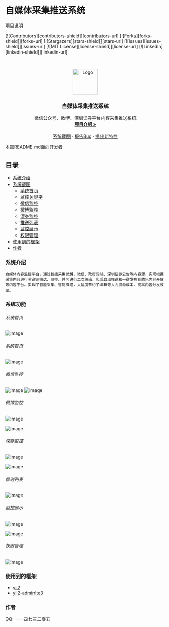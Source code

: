 
# 自媒体采集推送系统

项目说明

<!-- PROJECT SHIELDS -->

[![Contributors][contributors-shield]][contributors-url]
[![Forks][forks-shield]][forks-url]
[![Stargazers][stars-shield]][stars-url]
[![Issues][issues-shield]][issues-url]
[![MIT License][license-shield]][license-url]
[![LinkedIn][linkedin-shield]][linkedin-url]

<!-- PROJECT LOGO -->
<br />

<p align="center">
  <a href="https://github.com/fuchuangxin/media">
    <img src="images/logo.png" alt="Logo" width="80" height="80">
  </a>

  <h3 align="center">自媒体采集推送系统</h3>
  <p align="center">
     微信公众号、微博、深圳证券平台内容采集推送系统
    <br />
    <a href="https://github.com/fuchuangxin/media"><strong>项目介绍 »</strong></a>
    <br />
    <br />
    <a href="https://github.com/fuchuangxin/media">系统截图</a>
    ·
    <a href="https://github.com/fuchuangxin/mediae/issues">报告Bug</a>
    ·
    <a href="https://github.com/fuchuangxin/media/issues">提出新特性</a>
  </p>

</p>


 本篇README.md面向开发者
 
## 目录
- [系统介绍](#系统介绍)
- [系统截图](#系统截图)
  - [系统首页](#系统首页)
  - [监控关键字](#监控关键字)
  - [微信监控](#微信监控)
  - [微博监控](#微博监控)
  - [深券监控](#深券监控)
  - [推送列表](#推送列表)
  - [监控展示](#监控展示)  
  - [权限管理](#权限管理)
- [使用到的框架](#使用到的框架)
- [作者](#作者)


### 系统介绍
    自媒体内容监控平台，通过智能采集微博、微信、政府网站、深圳证券公告等内容源，实现根据采集内容进行关键词筛选、监控、并可进行二次编辑，实现自动推送和一键发布到腾讯内容开放等内容平台。实现了智能采集、智能推送，大幅度节约了编辑等人力资源成本，提高内容分发效率。 

### 系统功能

###### 系统首页
![image](https://github.com/fuchuangxin/media/blob/main/images/index.png)

###### 系统首页
![image](https://github.com/fuchuangxin/media/blob/main/images/keywords.png)

###### 微信监控
![image](https://github.com/fuchuangxin/media/blob/main/images/wechat.png)
![image](https://github.com/fuchuangxin/media/blob/main/images/parse.png)

###### 微博监控
![image](https://github.com/fuchuangxin/media/blob/main/images/weibo.png)

![image](https://github.com/fuchuangxin/media/blob/main/images/weibo_list.png)

###### 深券监控
![image](https://github.com/fuchuangxin/media/blob/main/images/szse.png)

![image](https://github.com/fuchuangxin/media/blob/main/images/szse_list.png)

###### 推送列表
![image](https://github.com/fuchuangxin/media/blob/main/images/push_list.png)

###### 监控展示
![image](https://github.com/fuchuangxin/media/blob/main/images/mobile_list.jpg)


![image](https://github.com/fuchuangxin/media/blob/main/images/mobile_detail.jpg)


###### 权限管理
![image](https://github.com/fuchuangxin/media/blob/main/images/privileges.png)



### 使用到的框架

- [yii2](https://github.com/yiisoft/yii2)
- [yii2-adminlte3](https://github.com/ishizune/yii2-adminlte3)



### 作者
  QQ: 一一四七三二零五

